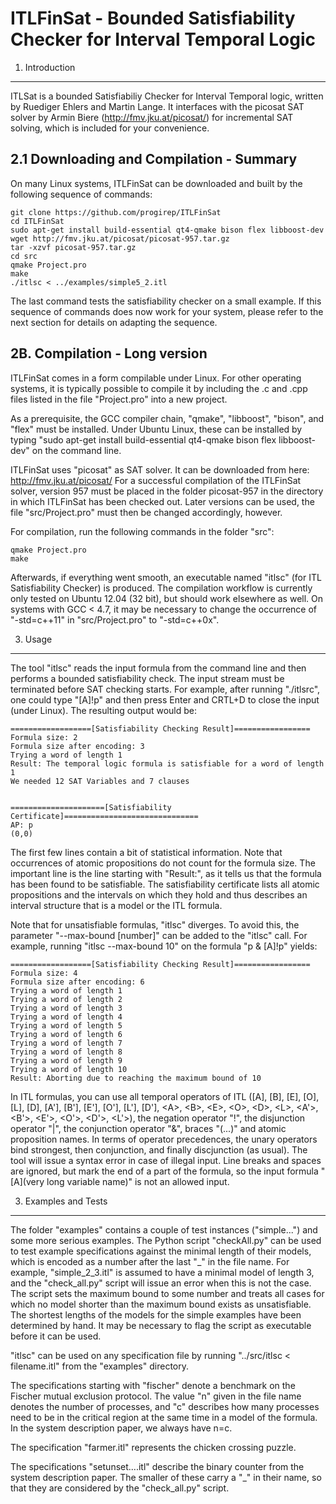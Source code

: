 ITLFinSat - Bounded Satisfiability Checker for Interval Temporal Logic
===================================================================

1. Introduction
---------------
ITLSat is a bounded Satisfiabiliy Checker for Interval Temporal logic, written by Ruediger Ehlers and Martin Lange. It interfaces with the picosat SAT solver by Armin Biere (http://fmv.jku.at/picosat/) for incremental SAT solving, which is included for your convenience.

2.1 Downloading and Compilation - Summary
-------------------------
On many Linux systems, ITLFinSat can be downloaded and built by the following sequence of commands:

    git clone https://github.com/progirep/ITLFinSat
    cd ITLFinSat
    sudo apt-get install build-essential qt4-qmake bison flex libboost-dev
    wget http://fmv.jku.at/picosat/picosat-957.tar.gz
    tar -xzvf picosat-957.tar.gz
    cd src
    qmake Project.pro
    make
    ./itlsc < ../examples/simple5_2.itl

The last command tests the satisfiability checker on a small example. If this sequence of commands does now work for your system, please refer to the next section for details on adapting the sequence.


2B. Compilation - Long version
-----------------------------

ITLFinSat comes in a form compilable under Linux. For other operating systems, it is typically possible to compile it by including the .c and .cpp files listed in the file "Project.pro" into a new project.

As a prerequisite, the GCC compiler chain, "qmake", "libboost", "bison", and "flex" must be installed. Under Ubuntu Linux, these can be installed by typing "sudo apt-get install build-essential qt4-qmake bison flex libboost-dev" on the command line.

ITLFinSat uses "picosat" as SAT solver. It can be downloaded from here: http://fmv.jku.at/picosat/ For a successful compilation of the ITLFinSat solver, version 957 must be placed in the folder picosat-957 in the directory in which ITLFinSat has been checked out. Later versions can be used, the file "src/Project.pro" must then be changed accordingly, however.

For compilation, run the following commands in the folder "src":

    qmake Project.pro
    make

Afterwards, if everything went smooth, an executable named "itlsc" (for ITL Satisfiability Checker) is produced. The compilation workflow is currently only tested on Ubuntu 12.04 (32 bit), but should work elsewhere as well. On systems with GCC < 4.7, it may be necessary to change the occurrence of "-std=c++11" in "src/Project.pro" to "-std=c++0x". 


3. Usage
--------
The tool "itlsc" reads the input formula from the command line and then performs a bounded satisfiability check. The input stream must be terminated before SAT checking starts. For example, after running "./itlsrc", one could type "[A]!p" and then press Enter and CRTL+D to close the input (under Linux). The resulting output would be:

    ==================[Satisfiability Checking Result]=================
    Formula size: 2
    Formula size after encoding: 3
    Trying a word of length 1
    Result: The temporal logic formula is satisfiable for a word of length 1
    We needed 12 SAT Variables and 7 clauses


    =====================[Satisfiability Certificate]==============================
    AP: p
    (0,0) 

The first few lines contain a bit of statistical information. Note that occurrences of atomic propositions do not count for the formula size. The important line is the line starting with "Result:", as it tells us that the formula has been found to be satisfiable. The satisfiability certificate lists all atomic propositions and the intervals on which they hold and thus describes an interval structure that is a model or the ITL formula. 

Note that for unsatisfiable formulas, "itlsc" diverges. To avoid this, the parameter "--max-bound [number]" can be added to the "itlsc" call. For example, running "itlsc --max-bound 10" on the formula "<A>p & [A]!p" yields:

    ==================[Satisfiability Checking Result]=================
    Formula size: 4
    Formula size after encoding: 6
    Trying a word of length 1
    Trying a word of length 2
    Trying a word of length 3
    Trying a word of length 4
    Trying a word of length 5
    Trying a word of length 6
    Trying a word of length 7
    Trying a word of length 8
    Trying a word of length 9
    Trying a word of length 10
    Result: Aborting due to reaching the maximum bound of 10

In ITL formulas, you can use all temporal operators of ITL ([A], [B], [E], [O], [L], [D], [A'], [B'], [E'], [O'], [L'], [D'], &lt;A>, &lt;B>, &lt;E>, &lt;O>, &lt;D>, &lt;L>, &lt;A'>, &lt;B'>, &lt;E'>, &lt;O'>, &lt;D'>, &lt;L'>), the negation operator "!", the disjunction operator "|", the conjunction operator "\&", braces "(...)" and atomic proposition names. In terms of operator precedences, the unary operators bind strongest, then conjunction, and finally discjunction (as usual). The tool will issue a syntax error in case of illegal input. Line breaks and spaces are ignored, but mark the end of a part of the formula, so the input formula "\[A\](very long variable name)" is not an allowed input.

3. Examples and Tests
---------------------
The folder "examples" contains a couple of test instances ("simple...") and some more serious examples. The Python script "checkAll.py" can be used to test example specifications against the minimal length of their models, which is encoded as a number after the last "_" in the file name. For example, "simple_2_3.itl" is assumed to have a minimal model of length 3, and the "check_all.py" script will issue an error when this is not the case. The script sets the maximum bound to some number and treats all cases for which no model shorter than the maximum bound exists as unsatisfiable. The shortest lengths of the models for the simple examples have been determined by hand. It may be necessary to flag the script as executable before it can be used.

"itlsc" can be used on any specification file by running "../src/itlsc < filename.itl" from the "examples" directory. 

The specifications starting with "fischer" denote a benchmark on the Fischer mutual exclusion protocol. The value "n" given in the file name denotes the number of processes, and "c" describes how many processes need to be in the critical region at the same time in a model of the formula. In the system description paper, we always have n=c.

The specification "farmer.itl" represents the chicken crossing puzzle.

The specifications "setunset....itl" describe the binary counter from the system description paper. The smaller of these carry a "_" in their name, so that they are considered by the "check_all.py" script.

